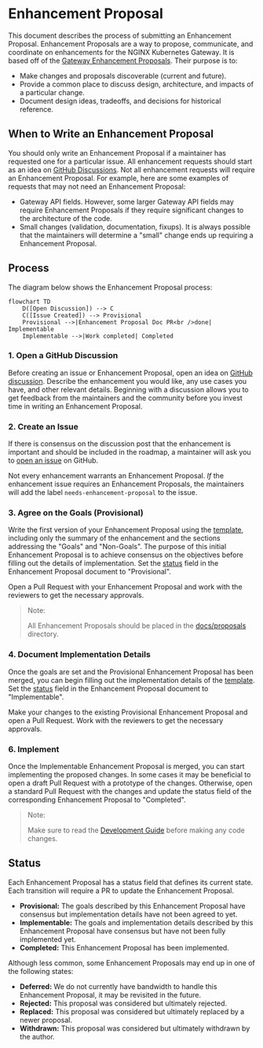 # Enhancement Proposal

This document describes the process of submitting an Enhancement Proposal. Enhancement Proposals are a way to propose,
communicate, and coordinate on enhancements for the NGINX Kubernetes Gateway. It is based off of
the [Gateway Enhancement Proposals][gep]. Their purpose is to:

- Make changes and proposals discoverable (current and future).
- Provide a common place to discuss design, architecture, and impacts of a particular change.
- Document design ideas, tradeoffs, and decisions for historical reference.

[gep]: https://github.com/kubernetes-sigs/gateway-api/blob/c8b54a05c850cd717eb852c4874c6c89d02a5ef8/geps/overview.md

## When to Write an Enhancement Proposal

You should only write an Enhancement Proposal if a maintainer has requested one for a particular issue. All enhancement
requests should start as an idea on [GitHub Discussions][discussion]. Not all enhancement requests will require an
Enhancement Proposal. For example, here are some examples of requests that may not need an Enhancement Proposal:

* Gateway API fields. However, some larger Gateway API fields may require Enhancement Proposals if they require
  significant changes to the architecture of the code.
* Small changes (validation, documentation, fixups). It is always possible that the maintainers will determine a "small"
  change ends up requiring a Enhancement Proposal.

[discussion]: https://github.com/nginxinc/nginx-kubernetes-gateway/discussions

## Process

The diagram below shows the Enhancement Proposal process:

```mermaid
flowchart TD
    D([Open Discussion]) --> C
    C([Issue Created]) --> Provisional
    Provisional -->|Enhancement Proposal Doc PR<br />done| Implementable
    Implementable -->|Work completed| Completed
```

### 1. Open a GitHub Discussion

Before creating an issue or Enhancement Proposal, open an idea on [GitHub discussion][idea]. Describe the enhancement
you would like, any use cases you have, and other relevant details. Beginning with a discussion allows you to get
feedback from the maintainers and the community before you invest time in writing an Enhancement Proposal.

[idea]: https://github.com/nginxinc/nginx-kubernetes-gateway/discussions/new?category=ideas

### 2. Create an Issue

If there is consensus on the discussion post that the enhancement is important and should be included in the roadmap, a
maintainer will ask you to [open an issue][issue] on GitHub.

Not every enhancement warrants an Enhancement Proposal. _If_ the enhancement issue requires an Enhancement Proposals,
the maintainers will add the label `needs-enhancement-proposal` to the issue.

[issue]: https://github.com/nginxinc/nginx-kubernetes-gateway/issues/new?assignees=&labels=proposal&projects=&template=enhancement.md&title=

### 3. Agree on the Goals (Provisional)

Write the first version of your Enhancement Proposal using the [template](/docs/proposals/template.md), including only
the summary of the enhancement and the sections addressing the "Goals" and "Non-Goals". The purpose of this initial
Enhancement Proposal is to achieve consensus on the objectives before filling out the details of implementation. Set the
[status](#status) field in the Enhancement Proposal document to "Provisional".

Open a Pull Request with your Enhancement Proposal and work with the reviewers to get the necessary approvals.

> Note:
>
> All Enhancement Proposals should be placed in the [docs/proposals](/docs/proposals) directory.

### 4. Document Implementation Details

Once the goals are set and the Provisional Enhancement Proposal has been merged, you can begin filling out the
implementation details of the [template](/docs/proposals/template.md). Set the [status](#status) field in the
Enhancement Proposal document to "Implementable".

Make your changes to the existing Provisional Enhancement Proposal and open a Pull Request. Work with the reviewers to
get the necessary approvals.

### 6. Implement

Once the Implementable Enhancement Proposal is merged, you can start implementing the proposed changes. In some cases it
may be beneficial to open a draft Pull Request with a prototype of the changes. Otherwise, open a standard Pull Request
with the changes and update the status field of the corresponding Enhancement Proposal to "Completed".

> Note:
>
> Make sure to read the [Development Guide](/CONTRIBUTING.md#development-guide) before making any code changes.

## Status

Each Enhancement Proposal has a status field that defines its current state. Each transition will require a PR to update
the Enhancement Proposal.

* **Provisional:** The goals described by this Enhancement Proposal have consensus but implementation details have not
  been agreed to yet.
* **Implementable:** The goals and implementation details described by this Enhancement Proposal have consensus but have
  not been fully implemented yet.
* **Completed:** This Enhancement Proposal has been implemented.

Although less common, some Enhancement Proposals may end up in one of the following states:

* **Deferred:** We do not currently have bandwidth to handle this Enhancement Proposal, it may be revisited in the
  future.
* **Rejected:** This proposal was considered but ultimately rejected.
* **Replaced:** This proposal was considered but ultimately replaced by a newer proposal.
* **Withdrawn:** This proposal was considered but ultimately withdrawn by the author.
